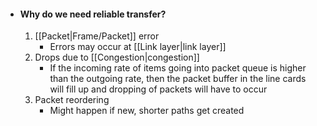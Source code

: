 - #### Why do we need reliable transfer?
	1. [[Packet|Frame/Packet]] error
		- Errors may occur at [[Link layer|link layer]]
	2. Drops due to [[Congestion|congestion]]
		- If the incoming rate of items going into packet queue is higher than the outgoing rate, then the packet buffer in the line cards will fill up and dropping of packets will have to occur
	3. Packet reordering
		- Might happen if new, shorter paths get created